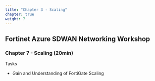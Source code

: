 ```yaml
---
title: "Chapter 3 - Scaling"
chapter: true
weight: 7
---
```


## Fortinet Azure SDWAN Networking Workshop

### Chapter 7 - Scaling (20min)

Tasks

* Gain and Understanding of FortiGate Scaling
